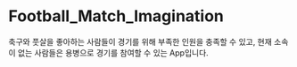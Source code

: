 # Football_Match_Imagination
축구와 풋살을 좋아하는 사람들이 경기를 위해 부족한 인원을 충족할 수 있고, 현재 소속이 없는 사람들은 용병으로 경기를 참여할 수 있는 App입니다.
